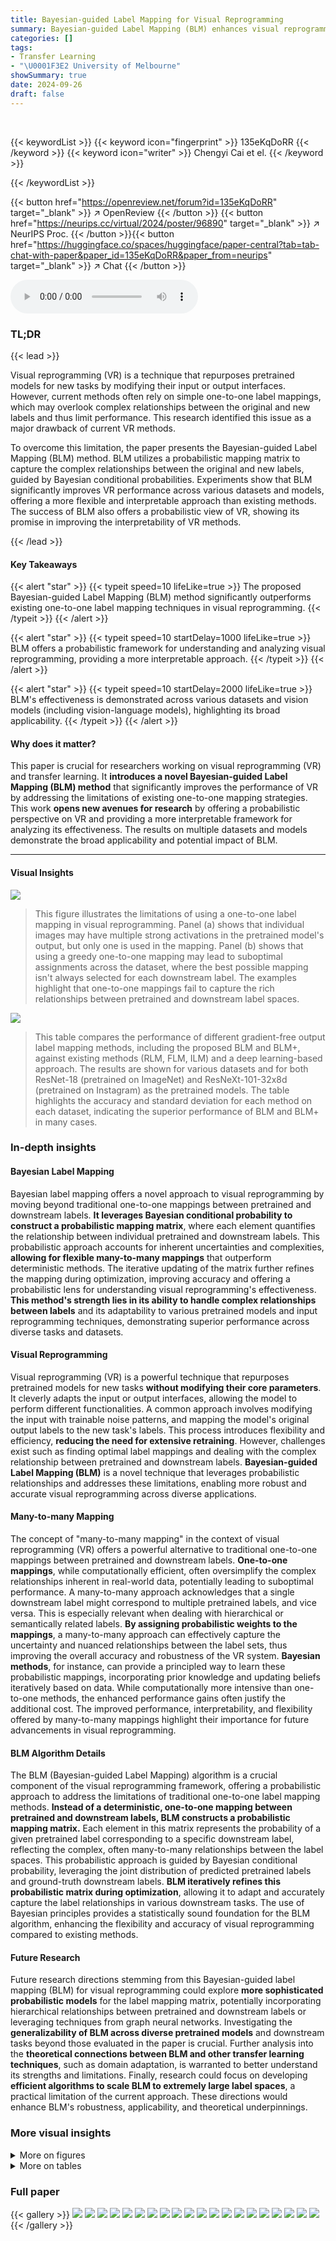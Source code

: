 ```yaml
---
title: Bayesian-guided Label Mapping for Visual Reprogramming
summary: Bayesian-guided Label Mapping (BLM) enhances visual reprogramming!
categories: []
tags:
- Transfer Learning
- "\U0001F3E2 University of Melbourne"
showSummary: true
date: 2024-09-26
draft: false
---
```


<br>

{{< keywordList >}}
{{< keyword icon="fingerprint" >}} 135eKqDoRR {{< /keyword >}}
{{< keyword icon="writer" >}} Chengyi Cai et el. {{< /keyword >}}
 
{{< /keywordList >}}

{{< button href="https://openreview.net/forum?id=135eKqDoRR" target="_blank" >}}
↗ OpenReview
{{< /button >}}
{{< button href="https://neurips.cc/virtual/2024/poster/96890" target="_blank" >}}
↗ NeurIPS Proc.
{{< /button >}}{{< button href="https://huggingface.co/spaces/huggingface/paper-central?tab=tab-chat-with-paper&paper_id=135eKqDoRR&paper_from=neurips" target="_blank" >}}
↗ Chat
{{< /button >}}



<audio controls>
    <source src="https://ai-paper-reviewer.com/135eKqDoRR/podcast.wav" type="audio/wav">
    Your browser does not support the audio element.
</audio>


### TL;DR


{{< lead >}}

Visual reprogramming (VR) is a technique that repurposes pretrained models for new tasks by modifying their input or output interfaces.  However, current methods often rely on simple one-to-one label mappings, which may overlook complex relationships between the original and new labels and thus limit performance. This research identified this issue as a major drawback of current VR methods.



To overcome this limitation, the paper presents the Bayesian-guided Label Mapping (BLM) method.  BLM utilizes a probabilistic mapping matrix to capture the complex relationships between the original and new labels, guided by Bayesian conditional probabilities.  Experiments show that BLM significantly improves VR performance across various datasets and models, offering a more flexible and interpretable approach than existing methods. The success of BLM also offers a probabilistic view of VR, showing its promise in improving the interpretability of VR methods.

{{< /lead >}}


#### Key Takeaways

{{< alert "star" >}}
{{< typeit speed=10 lifeLike=true >}} The proposed Bayesian-guided Label Mapping (BLM) method significantly outperforms existing one-to-one label mapping techniques in visual reprogramming. {{< /typeit >}}
{{< /alert >}}

{{< alert "star" >}}
{{< typeit speed=10 startDelay=1000 lifeLike=true >}} BLM offers a probabilistic framework for understanding and analyzing visual reprogramming, providing a more interpretable approach. {{< /typeit >}}
{{< /alert >}}

{{< alert "star" >}}
{{< typeit speed=10 startDelay=2000 lifeLike=true >}} BLM's effectiveness is demonstrated across various datasets and vision models (including vision-language models), highlighting its broad applicability. {{< /typeit >}}
{{< /alert >}}

#### Why does it matter?
This paper is crucial for researchers working on visual reprogramming (VR) and transfer learning.  It **introduces a novel Bayesian-guided Label Mapping (BLM) method** that significantly improves the performance of VR by addressing the limitations of existing one-to-one mapping strategies.  This work **opens new avenues for research** by offering a probabilistic perspective on VR and providing a more interpretable framework for analyzing its effectiveness. The results on multiple datasets and models demonstrate the broad applicability and potential impact of BLM.

------
#### Visual Insights



![](https://ai-paper-reviewer.com/135eKqDoRR/figures_1_1.jpg)

> This figure illustrates the limitations of using a one-to-one label mapping in visual reprogramming.  Panel (a) shows that individual images may have multiple strong activations in the pretrained model's output, but only one is used in the mapping. Panel (b) shows that using a greedy one-to-one mapping may lead to suboptimal assignments across the dataset, where the best possible mapping isn't always selected for each downstream label. The examples highlight that one-to-one mappings fail to capture the rich relationships between pretrained and downstream label spaces.





![](https://ai-paper-reviewer.com/135eKqDoRR/tables_5_1.jpg)

> This table compares the performance of different gradient-free output label mapping methods, including the proposed BLM and BLM+, against existing methods (RLM, FLM, ILM) and a deep learning-based approach.  The results are shown for various datasets and for both ResNet-18 (pretrained on ImageNet) and ResNeXt-101-32x8d (pretrained on Instagram) as the pretrained models.  The table highlights the accuracy and standard deviation for each method on each dataset, indicating the superior performance of BLM and BLM+ in many cases.





### In-depth insights


#### Bayesian Label Mapping
Bayesian label mapping offers a novel approach to visual reprogramming by moving beyond traditional one-to-one mappings between pretrained and downstream labels.  **It leverages Bayesian conditional probability to construct a probabilistic mapping matrix**, where each element quantifies the relationship between individual pretrained and downstream labels.  This probabilistic approach accounts for inherent uncertainties and complexities, **allowing for flexible many-to-many mappings** that outperform deterministic methods. The iterative updating of the matrix further refines the mapping during optimization, improving accuracy and offering a probabilistic lens for understanding visual reprogramming's effectiveness.  **This method's strength lies in its ability to handle complex relationships between labels** and its adaptability to various pretrained models and input reprogramming techniques, demonstrating superior performance across diverse tasks and datasets.

#### Visual Reprogramming
Visual reprogramming (VR) is a powerful technique that repurposes pretrained models for new tasks **without modifying their core parameters**.  It cleverly adapts the input or output interfaces, allowing the model to perform different functionalities.  A common approach involves modifying the input with trainable noise patterns, and mapping the model's original output labels to the new task's labels. This process introduces flexibility and efficiency, **reducing the need for extensive retraining**. However, challenges exist such as finding optimal label mappings and dealing with the complex relationship between pretrained and downstream labels.  **Bayesian-guided Label Mapping (BLM)** is a novel technique that leverages probabilistic relationships and addresses these limitations, enabling more robust and accurate visual reprogramming across diverse applications.

#### Many-to-many Mapping
The concept of "many-to-many mapping" in the context of visual reprogramming (VR) offers a powerful alternative to traditional one-to-one mappings between pretrained and downstream labels.  **One-to-one mappings**, while computationally efficient, often oversimplify the complex relationships inherent in real-world data, potentially leading to suboptimal performance.  A many-to-many approach acknowledges that a single downstream label might correspond to multiple pretrained labels, and vice versa. This is especially relevant when dealing with hierarchical or semantically related labels.  **By assigning probabilistic weights to the mappings**, a many-to-many approach can effectively capture the uncertainty and nuanced relationships between the label sets, thus improving the overall accuracy and robustness of the VR system.  **Bayesian methods**, for instance, can provide a principled way to learn these probabilistic mappings, incorporating prior knowledge and updating beliefs iteratively based on data.  While computationally more intensive than one-to-one methods, the enhanced performance gains often justify the additional cost.  The improved performance, interpretability, and flexibility offered by many-to-many mappings highlight their importance for future advancements in visual reprogramming.

#### BLM Algorithm Details
The BLM (Bayesian-guided Label Mapping) algorithm is a crucial component of the visual reprogramming framework, offering a probabilistic approach to address the limitations of traditional one-to-one label mapping methods.  **Instead of a deterministic, one-to-one mapping between pretrained and downstream labels, BLM constructs a probabilistic mapping matrix.** Each element in this matrix represents the probability of a given pretrained label corresponding to a specific downstream label, reflecting the complex, often many-to-many relationships between the label spaces.  This probabilistic approach is guided by Bayesian conditional probability, leveraging the joint distribution of predicted pretrained labels and ground-truth downstream labels.  **BLM iteratively refines this probabilistic matrix during optimization**, allowing it to adapt and accurately capture the label relationships in various downstream tasks.  The use of Bayesian principles provides a statistically sound foundation for the BLM algorithm, enhancing the flexibility and accuracy of visual reprogramming compared to existing methods.

#### Future Research
Future research directions stemming from this Bayesian-guided label mapping (BLM) for visual reprogramming could explore **more sophisticated probabilistic models** for the label mapping matrix, potentially incorporating hierarchical relationships between pretrained and downstream labels or leveraging techniques from graph neural networks.  Investigating the **generalizability of BLM across diverse pretrained models** and downstream tasks beyond those evaluated in the paper is crucial. Further analysis into the **theoretical connections between BLM and other transfer learning techniques**, such as domain adaptation, is warranted to better understand its strengths and limitations.  Finally, research could focus on developing **efficient algorithms to scale BLM to extremely large label spaces**, a practical limitation of the current approach.  These directions would enhance BLM's robustness, applicability, and theoretical underpinnings.


### More visual insights

<details>
<summary>More on figures
</summary>


![](https://ai-paper-reviewer.com/135eKqDoRR/figures_4_1.jpg)

> This figure illustrates the learning process of Bayesian-guided Label Mapping (BLM) and its enhanced version BLM+. It details the four steps involved: 1) Input image with VR patterns goes into a pretrained model, generating logits and predicted pretrained labels; 2) BLM/BLM+ estimates the probabilistic label mapping matrix using ground-truth downstream labels and predicted pretrained labels; 3) BLM/BLM+ reweights the output logits of the pretrained model for the downstream labels; 4) Backpropagation updates the input visual reprogramming patterns.  This iterative process refines the label mapping and the input VR to optimize the performance on the downstream task.


![](https://ai-paper-reviewer.com/135eKqDoRR/figures_7_1.jpg)

> This figure illustrates the limitations of using a one-to-one label mapping in visual reprogramming.  Panel (a) shows that individual images may have multiple relevant pretrained labels, but only the highest-scoring one is used.  Panel (b) demonstrates how the greedy one-to-one mapping can lead to suboptimal assignments across the entire dataset, as the best pretrained label for one downstream category might already be assigned to another.


![](https://ai-paper-reviewer.com/135eKqDoRR/figures_8_1.jpg)

> This figure visualizes the learning process of the BLM+ method.  It shows how the input visual reprogramming patterns and the top-weighted pretrained labels change over training epochs.  The decrease in training loss demonstrates the model's improvement. The Euclidean norm of the weight changes in the probabilistic label mapping matrix (WBLM+) indicates the stability of the learning process.  The example uses the 'Marigold' label from a dataset, with ResNet-18 as the pretrained model.


![](https://ai-paper-reviewer.com/135eKqDoRR/figures_9_1.jpg)

> This figure shows the accuracy of different label mapping methods (RLM, ILM, BLM, BLM+) on the CIFAR100 dataset when varying the size of the training dataset.  It demonstrates the robustness of BLM and BLM+ to smaller training datasets, maintaining comparatively high accuracy even with only 40% of the full training data compared to RLM and ILM.


![](https://ai-paper-reviewer.com/135eKqDoRR/figures_9_2.jpg)

> This figure illustrates the limitations of using a one-to-one label mapping in visual reprogramming.  Panel (a) shows that using only the highest-probability pretrained label ignores other potentially relevant labels for a given downstream image. Panel (b) demonstrates that a greedy one-to-one mapping can lead to suboptimal assignments, as the best pretrained label for one downstream label might already be assigned to another.


![](https://ai-paper-reviewer.com/135eKqDoRR/figures_14_1.jpg)

> This figure illustrates the visual reprogramming (VR) process.  The left side shows a pretrained model trained on a large dataset. The right side shows various downstream tasks with different input images and labels.  The key idea is that the pretrained model remains fixed; however, the input data is modified using an 'input visual reprogramming' module, and the output is adapted using an 'output label mapping' module to produce results relevant to the downstream task.  The figure highlights the flexibility of VR in adapting pretrained models to diverse new applications without retraining.


![](https://ai-paper-reviewer.com/135eKqDoRR/figures_15_1.jpg)

> This figure shows the drawbacks of using a one-to-one label mapping (LM) strategy in visual reprogramming (VR).  Subfigure (a) illustrates how this approach can overlook important relationships between pretrained and downstream labels when applied to individual images; for example, only considering the highest logit for each image, disregarding other potentially relevant labels. Subfigure (b) demonstrates this limitation at a dataset level by showing suboptimal solutions where the optimal pretrained label is already assigned to a different downstream label, leading to mismatches and reduced performance. The visualization highlights that a one-to-one mapping is insufficient for capturing the complex many-to-many relationships between pretrained and downstream labels.


![](https://ai-paper-reviewer.com/135eKqDoRR/figures_24_1.jpg)

> This figure illustrates the limitations of using a one-to-one label mapping in visual reprogramming.  Panel (a) shows that using only the single most likely pretrained label ignores other potentially relevant labels. Panel (b) demonstrates that a greedy one-to-one mapping can lead to suboptimal solutions where the best pretrained label for a downstream class is already assigned to another class.  This motivates the need for a more flexible many-to-many mapping approach.


![](https://ai-paper-reviewer.com/135eKqDoRR/figures_24_2.jpg)

> This figure illustrates the limitations of using a one-to-one label mapping in visual reprogramming.  Panel (a) shows that individual images can have multiple relevant pretrained labels, but only the highest-scoring one is used, ignoring potentially useful information. Panel (b) demonstrates that a greedy one-to-one mapping can lead to suboptimal assignments across the entire dataset because once a pretrained label is assigned to a downstream label, it is unavailable for other potential pairings, even if it would be a better match.


![](https://ai-paper-reviewer.com/135eKqDoRR/figures_25_1.jpg)

> This figure shows the drawbacks of using a one-to-one label mapping (LM) strategy in visual reprogramming (VR).  The left subfigure (a) illustrates how individual images might be incorrectly mapped to a single pretrained label, ignoring other potentially relevant labels. The right subfigure (b) shows that the one-to-one mapping can lead to suboptimal solutions across the entire dataset, as evidenced by the frequency distribution of pretrained and downstream labels.


![](https://ai-paper-reviewer.com/135eKqDoRR/figures_27_1.jpg)

> This figure illustrates the limitations of using a one-to-one label mapping approach in visual reprogramming.  Panel (a) shows that individual images might have multiple relevant pretrained labels, but only the highest-scoring one is used, ignoring potentially valuable information. Panel (b) demonstrates that a greedy one-to-one mapping can lead to suboptimal solutions across the entire dataset, where the optimal pretrained label for a downstream class is already assigned to another downstream class. This highlights the need for a more nuanced, many-to-many mapping approach.


![](https://ai-paper-reviewer.com/135eKqDoRR/figures_27_2.jpg)

> This figure illustrates the limitations of using a one-to-one label mapping (LM) strategy in visual reprogramming (VR).  Panel (a) shows how a single pretrained label is assigned to multiple downstream labels, ignoring the nuances within the pretrained model's predictions. Panel (b) demonstrates that a greedy one-to-one mapping can lead to suboptimal solutions where the best pretrained label for a downstream task is already assigned to another downstream label. The figure highlights the need for a more flexible, many-to-many mapping approach.


![](https://ai-paper-reviewer.com/135eKqDoRR/figures_28_1.jpg)

> This figure visualizes the top weighted pretrained labels and their corresponding weights for three example downstream labels using both BLM and BLM+.  It shows how the methods assign weights to various pretrained labels based on their relevance to the downstream label.  The examples used are 'Edamame', 'Fibrous', and 'Dog', highlighting the many-to-many relationships learned by the probabilistic label mapping.


![](https://ai-paper-reviewer.com/135eKqDoRR/figures_28_2.jpg)

> This figure illustrates the limitations of using a one-to-one label mapping in visual reprogramming.  Panel (a) shows how individual images might be incorrectly mapped to a single pretrained label, even though other pretrained labels might be more suitable. Panel (b) demonstrates that using a greedy one-to-one mapping for the entire dataset can lead to suboptimal solutions where the best pretrained label for a downstream label is already assigned to another downstream label. These issues highlight the need for a more flexible many-to-many mapping strategy.


![](https://ai-paper-reviewer.com/135eKqDoRR/figures_29_1.jpg)

> This figure illustrates the limitations of using a one-to-one label mapping (LM) strategy in visual reprogramming (VR).  Subfigure (a) shows how a single pretrained label is assigned to multiple downstream labels, ignoring the probabilistic nature of the relationship. Subfigure (b) demonstrates that a greedy one-to-one mapping can lead to suboptimal assignments due to the many-to-many nature of the actual label relationships between the pretrained model and downstream tasks.


![](https://ai-paper-reviewer.com/135eKqDoRR/figures_30_1.jpg)

> This figure illustrates the step-by-step process of the Bayesian-guided Label Mapping (BLM) and BLM+ methods. It starts by inputting images with added VR patterns into a pretrained model, generating logits and predicted labels.  These are then used to estimate the probabilistic label mapping matrices WBLM and WBLM+.  Finally, these matrices are used to refine the predictions for the downstream labels, and backpropagation updates the input VR patterns.


![](https://ai-paper-reviewer.com/135eKqDoRR/figures_31_1.jpg)

> This figure illustrates the limitations of using one-to-one label mapping in visual reprogramming.  Panel (a) shows how individual images might be incorrectly mapped to a single pretrained label, even though other pretrained labels might be more appropriate. Panel (b) demonstrates how these suboptimal mappings can affect the overall performance, showing a many-to-many relationship between pretrained and downstream labels is overlooked by the one-to-one approach.


![](https://ai-paper-reviewer.com/135eKqDoRR/figures_32_1.jpg)

> This figure illustrates the limitations of using a one-to-one label mapping (LM) strategy in visual reprogramming (VR).  The left subplot shows how a single pretrained label is assigned to multiple downstream labels, ignoring the nuanced relationships and probabilities within the predicted output. The right subplot shows that even when using the optimal one-to-one mapping, some downstream labels cannot be effectively mapped due to conflicts and limitations inherent in the one-to-one strategy. This highlights the need for a more flexible, many-to-many approach like the Bayesian-guided Label Mapping (BLM) proposed in the paper.


![](https://ai-paper-reviewer.com/135eKqDoRR/figures_32_2.jpg)

> This figure shows the drawbacks of using a one-to-one label mapping in visual reprogramming.  Subfigure (a) demonstrates how individual images might be mislabeled because the one-to-one mapping ignores the probabilities of other relevant pretrained labels. Subfigure (b) illustrates how a greedy one-to-one mapping can lead to suboptimal solutions for the entire dataset by preventing optimal pairings between pretrained and downstream labels.


![](https://ai-paper-reviewer.com/135eKqDoRR/figures_33_1.jpg)

> This figure illustrates the limitations of using a one-to-one label mapping in visual reprogramming.  Panel (a) shows how individual images can be misrepresented because the highest-probability pretrained label is selected, ignoring other potentially relevant labels. Panel (b) shows how the one-to-one mapping can lead to suboptimal assignments across the entire dataset, where some downstream labels might not be optimally mapped to any pretrained label because the best pretrained label for the downstream label was already assigned in the mapping.


![](https://ai-paper-reviewer.com/135eKqDoRR/figures_33_2.jpg)

> This figure visualizes the top weighted pretrained labels and their corresponding weights obtained from BLM and BLM+ for three downstream labels: Edamame, Fibrous, and Dog.  The weights represent the contribution of each pretrained label to the prediction of the downstream label. This visualization helps illustrate how BLM and BLM+ move beyond a one-to-one mapping between pretrained and downstream labels and instead consider multiple relationships. ResNet-18 pretrained on ImageNet is the model used.


</details>




<details>
<summary>More on tables
</summary>


![](https://ai-paper-reviewer.com/135eKqDoRR/tables_6_1.jpg)
> This table presents the comparison results of different gradient-free output label mapping methods. The table shows the performance (mean accuracy ± standard deviation) of different methods on twelve different datasets using two different pretrained models (ResNet-18 and ResNeXt-101-32x8d).  The results are shown separately for padding-based input VR.  The highest accuracy for each dataset is shown in bold.  The results for a deep learning-based method are shown in gray for comparison.

![](https://ai-paper-reviewer.com/135eKqDoRR/tables_6_2.jpg)
> This table presents a comparison of different gradient-free output label mapping methods for visual reprogramming, including the proposed BLM and BLM+ methods.  It shows the average accuracy and standard deviation across twelve benchmark datasets for padding-based visual reprogramming using ResNet-18 and ResNeXt-101-32x8d pretrained models. The table highlights the superior performance of the proposed BLM and BLM+ methods compared to existing methods (RLM, FLM, ILM) and also includes results from deep learning-based methods for comparison.

![](https://ai-paper-reviewer.com/135eKqDoRR/tables_7_1.jpg)
> This table presents a comparison of different gradient-free output label mapping methods for visual reprogramming.  It shows the mean accuracy (with standard deviation) achieved by various methods (RLM, FLM, ILM, BLM, and BLM+) on 12 different datasets using ResNet-18 and ResNeXt-101-32x8d pretrained models.  The results are shown separately for padding-based and watermarking-based visual reprogramming. The highest accuracy for each dataset and method is highlighted in bold. For comparison, results using deep learning-based methods are also included in gray.

![](https://ai-paper-reviewer.com/135eKqDoRR/tables_16_1.jpg)
> This table compares the performance of different gradient-free output label mapping methods, including the proposed BLM and BLM+, against existing methods like RLM, FLM, and ILM.  The comparison is done across various datasets using two different input visual reprogramming methods (padding and watermarking) and two different pretrained vision models (ResNet-18 and ResNeXt-101-32x8d).  The table shows the mean accuracy and standard deviation for each method on each dataset, highlighting the best-performing method in bold. Deep learning-based methods are also included for a comparative reference, shown in gray.

![](https://ai-paper-reviewer.com/135eKqDoRR/tables_17_1.jpg)
> This table compares the performance of different gradient-free output label mapping methods, including RLM, FLM, ILM, BLM, and BLM+, on various downstream tasks using ResNet-18 and ResNeXt-101-32x8d pretrained models.  The results are presented as mean accuracy ± standard deviation across multiple runs. The table highlights the superior performance of the proposed BLM and BLM+ methods, with the highest accuracy values shown in bold.  Deep learning based methods are also included for comparison.

![](https://ai-paper-reviewer.com/135eKqDoRR/tables_23_1.jpg)
> This table compares the performance of different gradient-free output label mapping methods for visual reprogramming.  It shows the average accuracy (mean ± standard deviation) across twelve different datasets for both ResNet-18 and ResNeXt-101 pretrained models. The methods compared include Random Label Mapping (RLM), Frequent Label Mapping (FLM), Iterative Label Mapping (ILM), Bayesian-guided Label Mapping (BLM), and Bayesian-guided Label Mapping+ (BLM+).  The table highlights the superior performance of BLM and BLM+ compared to existing methods. Deep learning-based methods are included in grey for additional context.

![](https://ai-paper-reviewer.com/135eKqDoRR/tables_23_2.jpg)
> This table presents the performance comparison of different gradient-free output label mapping methods, including the proposed BLM and BLM+, against existing methods like RLM, FLM, and ILM.  The results are shown for two different pretrained models (ResNet-18 and ResNeXt-101-32x8d) and two input VR methods (padding and watermarking) across 12 benchmark datasets. The highest accuracy for each dataset and method is highlighted in bold, providing a clear view of the relative performance improvements achieved by BLM and BLM+. Deep learning based methods are also shown for comparison.

![](https://ai-paper-reviewer.com/135eKqDoRR/tables_24_1.jpg)
> This table compares the performance of different gradient-free output label mapping methods (RLM, FLM, ILM, BLM, BLM+) for visual reprogramming on 12 datasets using ResNet-18 and ResNeXt-101-32x8d pretrained models.  The table shows the average accuracy and standard deviation for each method on each dataset, highlighting the proposed BLM and BLM+ methods in bold when they achieve the highest accuracy.  A comparison to deep learning-based methods is also included in gray.

![](https://ai-paper-reviewer.com/135eKqDoRR/tables_26_1.jpg)
> This table compares the performance of different gradient-free output label mapping methods, including the proposed BLM and BLM+, against existing methods like RLM, FLM, and ILM.  The results are presented as the mean accuracy and standard deviation across twelve different datasets, using two different pretrained models (ResNet-18 and ResNeXt-101-32x8d). The table is split to show results with padding-based input visual reprogramming and watermarking-based input visual reprogramming.  The highest accuracy for each dataset is highlighted in bold, providing a clear comparison of the effectiveness of the proposed BLM and BLM+ methods compared to the baselines. Deep learning-based methods are included in gray for additional context.

![](https://ai-paper-reviewer.com/135eKqDoRR/tables_26_2.jpg)
> This table compares the performance of various gradient-free output label mapping (LM) methods, including the proposed Bayesian-guided Label Mapping (BLM) and its enhanced version (BLM+), against existing methods like Random Label Mapping (RLM), Frequent Label Mapping (FLM), and Iterative Label Mapping (ILM).  The results are shown for two different pretrained models (ResNet-18 and ResNeXt-101) across twelve different downstream datasets, using the padding-based visual reprogramming (VR) method. The table highlights the superior performance of BLM and BLM+ compared to the baselines, demonstrating their effectiveness in improving visual reprogramming performance.

![](https://ai-paper-reviewer.com/135eKqDoRR/tables_31_1.jpg)
> This table compares the performance of different gradient-free output label mapping (LM) methods for visual reprogramming (VR) on 12 different datasets.  The methods compared include Random Label Mapping (RLM), Frequent Label Mapping (FLM), Iterative Label Mapping (ILM), and the proposed Bayesian-guided Label Mapping (BLM) and BLM+.  Results are shown for both padding-based and watermarking-based VR methods, using ResNet-18 and ResNeXt-101-32x8d pretrained models.  The table highlights the superior performance of BLM and BLM+ compared to existing methods across most datasets. Deep learning-based LM results are included for reference, showing that BLM and BLM+ bridge the gap in performance between gradient-free and deep learning-based approaches.

</details>




### Full paper

{{< gallery >}}
<img src="https://ai-paper-reviewer.com/135eKqDoRR/1.png" class="grid-w50 md:grid-w33 xl:grid-w25" />
<img src="https://ai-paper-reviewer.com/135eKqDoRR/2.png" class="grid-w50 md:grid-w33 xl:grid-w25" />
<img src="https://ai-paper-reviewer.com/135eKqDoRR/3.png" class="grid-w50 md:grid-w33 xl:grid-w25" />
<img src="https://ai-paper-reviewer.com/135eKqDoRR/4.png" class="grid-w50 md:grid-w33 xl:grid-w25" />
<img src="https://ai-paper-reviewer.com/135eKqDoRR/5.png" class="grid-w50 md:grid-w33 xl:grid-w25" />
<img src="https://ai-paper-reviewer.com/135eKqDoRR/6.png" class="grid-w50 md:grid-w33 xl:grid-w25" />
<img src="https://ai-paper-reviewer.com/135eKqDoRR/7.png" class="grid-w50 md:grid-w33 xl:grid-w25" />
<img src="https://ai-paper-reviewer.com/135eKqDoRR/8.png" class="grid-w50 md:grid-w33 xl:grid-w25" />
<img src="https://ai-paper-reviewer.com/135eKqDoRR/9.png" class="grid-w50 md:grid-w33 xl:grid-w25" />
<img src="https://ai-paper-reviewer.com/135eKqDoRR/10.png" class="grid-w50 md:grid-w33 xl:grid-w25" />
<img src="https://ai-paper-reviewer.com/135eKqDoRR/11.png" class="grid-w50 md:grid-w33 xl:grid-w25" />
<img src="https://ai-paper-reviewer.com/135eKqDoRR/12.png" class="grid-w50 md:grid-w33 xl:grid-w25" />
<img src="https://ai-paper-reviewer.com/135eKqDoRR/13.png" class="grid-w50 md:grid-w33 xl:grid-w25" />
<img src="https://ai-paper-reviewer.com/135eKqDoRR/14.png" class="grid-w50 md:grid-w33 xl:grid-w25" />
<img src="https://ai-paper-reviewer.com/135eKqDoRR/15.png" class="grid-w50 md:grid-w33 xl:grid-w25" />
<img src="https://ai-paper-reviewer.com/135eKqDoRR/16.png" class="grid-w50 md:grid-w33 xl:grid-w25" />
<img src="https://ai-paper-reviewer.com/135eKqDoRR/17.png" class="grid-w50 md:grid-w33 xl:grid-w25" />
<img src="https://ai-paper-reviewer.com/135eKqDoRR/18.png" class="grid-w50 md:grid-w33 xl:grid-w25" />
<img src="https://ai-paper-reviewer.com/135eKqDoRR/19.png" class="grid-w50 md:grid-w33 xl:grid-w25" />
<img src="https://ai-paper-reviewer.com/135eKqDoRR/20.png" class="grid-w50 md:grid-w33 xl:grid-w25" />
{{< /gallery >}}